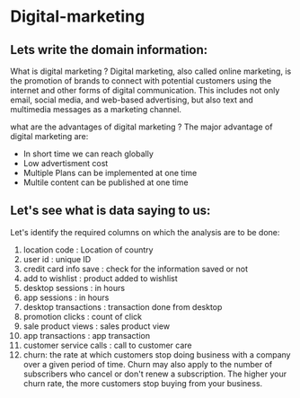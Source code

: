 # Digital-marketing

## Lets write the domain information:

What is digital marketing ?
Digital marketing, also called online marketing, is the promotion of brands to connect with potential customers using the internet and other forms of digital communication. This includes not only email, social media, and web-based advertising, but also text and multimedia messages as a marketing channel.

what are the advantages of digital marketing ?
The major advantage of digital marketing are:
* In short time we can reach globally
* Low advertisment cost
* Multiple Plans can be implemented at one time
* Multile content can be published at one time

## Let's see what is data saying to us:

Let's identify the required columns on which the analysis are to be done:
1. location code : Location of country
2. user id : unique ID
3. credit card info save : check for the information saved or not
4. add to wishlist : product added to wishlist
5. desktop sessions : in hours
6. app sessions : in hours
7. desktop transactions : transaction done from desktop
8. promotion clicks : count of click
9. sale product views : sales product view
10. app transactions : app transaction
11. customer service calls : call to customer care
12. churn:  the rate at which customers stop doing business with a company over a given period of time. Churn may also apply to the number of subscribers who cancel or don't renew a subscription. The higher your churn rate, the more customers stop buying from your business.